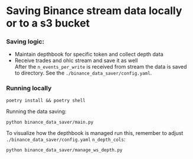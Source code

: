 # Saving Binance stream data locally or to a s3 bucket

### Saving logic:
- Maintain depthbook for specific token and collect depth data
- Receive trades and ohlc stream and save it as well  
After the `n_events_per_write` is received from stream the data is saved to directory. See the `./binance_data_saver/config.yaml`.

### Running locally
```
poetry install && poetry shell
```
Running the data saving:

````
python binance_data_saver/main.py
````
To visualize how the depthbook is managed run this, remember to adjust `./binance_data_saver/config.yaml` `n_depth_cols`:
```
python binance_data_saver/manage_ws_depth.py
```